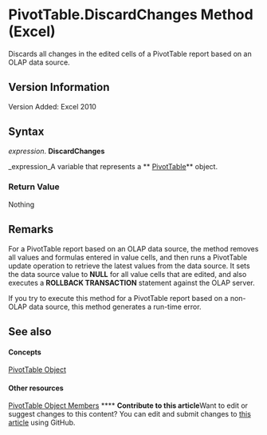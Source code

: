 
# PivotTable.DiscardChanges Method (Excel)

Discards all changes in the edited cells of a PivotTable report based on an OLAP data source.


## Version Information

Version Added: Excel 2010 


## Syntax

 _expression_. **DiscardChanges**

 _expression_A variable that represents a  ** [PivotTable](a9c1d4a0-78a9-f9a6-6daf-91cb63e45842.md)** object.


### Return Value

Nothing


## Remarks

For a PivotTable report based on an OLAP data source, the method removes all values and formulas entered in value cells, and then runs a PivotTable update operation to retrieve the latest values from the data source. It sets the data source value to  **NULL** for all value cells that are edited, and also executes a **ROLLBACK TRANSACTION** statement against the OLAP server.

If you try to execute this method for a PivotTable report based on a non-OLAP data source, this method generates a run-time error.


## See also


#### Concepts


 [PivotTable Object](a9c1d4a0-78a9-f9a6-6daf-91cb63e45842.md)
#### Other resources


 [PivotTable Object Members](8e8d1692-cf32-63c6-a1f6-54ddcc2a4964.md)
****   **Contribute to this article**Want to edit or suggest changes to this content? You can edit and submit changes to  [this article](https://github.com/jhershey00/VBA_Excel_Test/OpenXMLCon/articles/9ee2905f-7dd1-81d2-7075-7fdc78ad6f1c.md) using GitHub.

